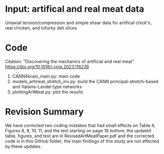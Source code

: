 # Input: artifical and real meat data
Uniaxial tension/compression and simple shear data for artifical chick'n, real chicken, and tofurky deli slices

# Code
Citation: "Discovering the mechanics of artificial and real meat" https://doi.org/10.1016/j.cma.2023.116236
1. CANN4brain_main.py: main code
2. models_artmeat_stretch_inv.py: build the CANN principal-stretch-based and Valanis-Landel type networks
3. plottingArtMeat.py: plot the results

# Revision Summary
We have corrected two coding mistakes that had small effects on Table 4, Figures 8, 9, 10, 11, and the text starting on page 18 bottom; the updated table, figures, and text are in RevisedArtMeatPaper.pdf and the corrected code is in this GitHub folder; the main findings of this study are not affected by these updates.
